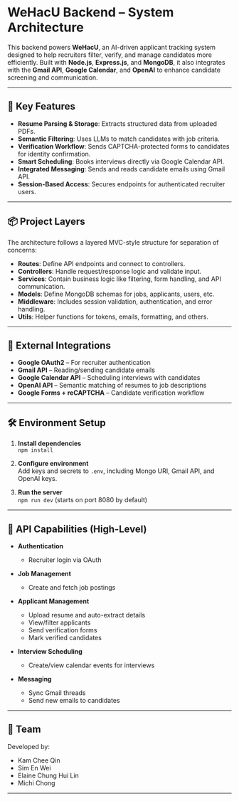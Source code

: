 # WeHacU Backend – System Architecture

This backend powers **WeHacU**, an AI-driven applicant tracking system designed to help recruiters filter, verify, and manage candidates more efficiently. Built with **Node.js**, **Express.js**, and **MongoDB**, it also integrates with the **Gmail API**, **Google Calendar**, and **OpenAI** to enhance candidate screening and communication.

---

## 🧠 Key Features

- **Resume Parsing & Storage**: Extracts structured data from uploaded PDFs.
- **Semantic Filtering**: Uses LLMs to match candidates with job criteria.
- **Verification Workflow**: Sends CAPTCHA-protected forms to candidates for identity confirmation.
- **Smart Scheduling**: Books interviews directly via Google Calendar API.
- **Integrated Messaging**: Sends and reads candidate emails using Gmail API.
- **Session-Based Access**: Secures endpoints for authenticated recruiter users.

---

## 📦 Project Layers

The architecture follows a layered MVC-style structure for separation of concerns:

- **Routes**: Define API endpoints and connect to controllers.
- **Controllers**: Handle request/response logic and validate input.
- **Services**: Contain business logic like filtering, form handling, and API communication.
- **Models**: Define MongoDB schemas for jobs, applicants, users, etc.
- **Middleware**: Includes session validation, authentication, and error handling.
- **Utils**: Helper functions for tokens, emails, formatting, and others.

---

## 🔗 External Integrations

- **Google OAuth2** – For recruiter authentication
- **Gmail API** – Reading/sending candidate emails
- **Google Calendar API** – Scheduling interviews with candidates
- **OpenAI API** – Semantic matching of resumes to job descriptions
- **Google Forms + reCAPTCHA** – Candidate verification workflow

---

## 🛠️ Environment Setup

1. **Install dependencies**  
   `npm install`

2. **Configure environment**  
   Add keys and secrets to `.env`, including Mongo URI, Gmail API, and OpenAI keys.

3. **Run the server**  
   `npm run dev` (starts on port 8080 by default)

---

## 🧪 API Capabilities (High-Level)

- **Authentication**
  - Recruiter login via OAuth

- **Job Management**
  - Create and fetch job postings

- **Applicant Management**
  - Upload resume and auto-extract details
  - View/filter applicants
  - Send verification forms
  - Mark verified candidates

- **Interview Scheduling**
  - Create/view calendar events for interviews

- **Messaging**
  - Sync Gmail threads
  - Send new emails to candidates

---

## 👥 Team

Developed by:
- Kam Chee Qin  
- Sim En Wei  
- Elaine Chung Hui Lin  
- Michi Chong  

---
